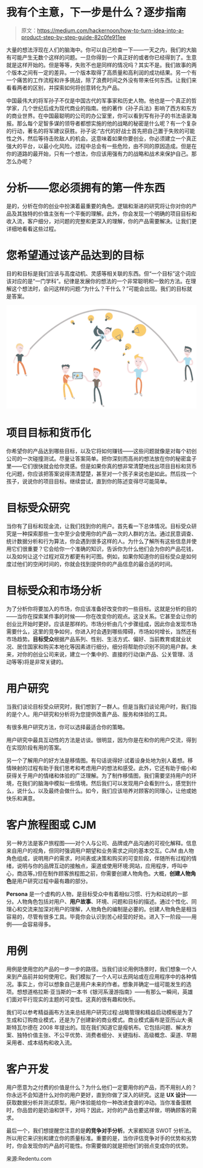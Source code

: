 # 我有个主意，下一步是什么？逐步指南

> 原文：<https://medium.com/hackernoon/how-to-turn-idea-into-a-product-step-by-step-guide-82c0fe911ee>

大量的想法浮现在人们的脑海中。你可以自己检查一下——一天之内，我们的大脑有可能产生无数个这样的问题。一旦你得到一个真正好的或者你已经得到了。生意就是这样开始的。但是等等，失败不也是同样的情况吗？其实不是。我们故事的两个版本之间有一定的差异。一个版本取得了高质量和高利润的成功结果。另一个有一个痛苦的工作流程和许多挑战，除了浪费时间之外没有带来任何东西。让我们来看看两者的区别，并探索如何将创意转化为产品。

中国最伟大的将军孙子不仅是中国古代的军事家和历史人物。他也是一个真正的哲学家，几个世纪后成为现代商业的指南。他的著作《孙子兵法》影响了西方和东方的商业世界。在中国最聪明的公司的办公室里，你可以看到写有孙子的书法语录海报。那么每个足智多谋的领导者都想实施的他的战略的秘密是什么呢？有一个复杂的行动，著名的将军建议获胜。孙子说:“古代的好战士首先把自己置于失败的可能性之外，然后等待击败敌人的机会。这意味着如果你要创业，你必须建立一个真正强大的平台，以最小化风险。过程中总会有一些危险，由不同的原因造成。但是在你的道路的最开始，只有一个想法，你应该用强有力的战略和战术来保护自己。那怎么办呢？

# 分析——您必须拥有的第一件东西

是的，分析在你的创业中扮演着最重要的角色。逻辑和渐进的研究将让你对你的产品及其独特的价值主张有一个平衡的理解。此外，你会发现一个明确的项目目标和收入流，客户细分，对问题的完整和更深入的理解，你的产品需要解决。让我们更详细地看看这些过程。

# 您希望通过该产品达到的目标

目的和目标是我们应该与高度动机、灵感等相关联的东西。但“一个目标”这个词应该对应的是“一门学科”。纪律是发展你的想法的一个非常聪明和一致的方法。在理解这个想法时，会问这样的问题:“为什么？干什么？”可能会出现。我们的目标就是答案。

![](img/d9101689474578101240f5d727ae3612.png)

# 项目目标和货币化

你希望你的产品达到哪些目标，以及它将如何赚钱——这些问题就像是对每个初创公司的一次碰撞测试。尽量让答案简单。把你深刻而高尚的想法放在你的秘密盒子里——它们很快就会给你灵感。但是如果你真的想非常清楚地找出项目目标和货币化问题，你应该把答案说得清清楚楚，甚至对一个孩子来说也是如此。然后找一个孩子，说说你的项目目标。继续尝试，直到你的陈述变得尽可能简单。

# 目标受众研究

当你有了目标和现金流，让我们找到你的用户。首先看一下总体情况。目标受众研究是一种探索那些一生中至少会使用你的产品一次的人群的方法。通过民意调查、统计数据分析和行为算法，你会遇到很多这样的人。为什么了解所有这些信息并使用它们很重要？它会给你一个准确的知识，告诉你为什么他们会为你的产品花钱，以及如何让这个过程对双方都更有利可图。例如，如果你知道你的目标受众是如何度过他们的空闲时间的，你就会找到提供你的产品信息的最合适的时间。

# 目标受众和市场分析

为了分析你将要加入的市场，你应该准备好改变你的一些目标。这就是分析的目的——当你在探索某件事的时候——你在改变你的观点。这没关系。它甚至会让你的创业比开始时更好。应该是那样的。市场分析由几个步骤组成，因此你会发现市场需要什么，这里的竞争如何，你进入时会遇到哪些障碍，市场如何增长，当然还有市场趋势。**目标受众**根据产品系列、性别、生活方式、偏好、当前教育或就业状况、居住国家和购买本地化等因素进行细分。细分将帮助你识别不同的用户群。未来，对你的创业公司来说，建立一个集中的、直接的行动(新产品、公关管理、活动等等)将是非常关键的。

# 用户研究

当我们谈论目标受众研究时，我们想到了一群人。但是当我们谈论用户时，我们指的是个人。用户研究和分析将为您提供改善产品、服务和体验的工具。

有很多用户研究方法，你可以选择最适合你的策略。

用户研究中最具互动性的方法是访谈。很明显，因为你是在和你的用户交流，得到在实现阶段有用的答案。

另一个了解用户的好方法是移情图。有句话说得好:试着设身处地为别人着想。移情映射的过程有助于我们思考和考虑用户的想法和感受。此外，它还有助于缩小和获得关于用户的情绪和体验的广泛理解。为了制作移情图，我们需要坚持用户的环境，在我们的脑海中模拟一些情境。然后我们可以发现用户会看到什么，感觉到什么，说什么，以及最终会做什么。如今，我们应该培养对顾客的同理心，让他或她快乐和满意。

# 客户旅程图或 CJM

另一种方法是客户旅程图——对个人与公司、品牌或产品沟通的可视化解释。信息来自用户的视角，但同时强调用户期望和业务需求之间的基本交互。CJM 由人物角色组成，说明用户的需求，时间表或决策和购买的可变阶段，伴随所有过程的情绪，说明与你的品牌互动的接触点，渠道或使用环境:网站，应用程序，呼叫中心，商店等。)但在制作顾客旅程图之前，你需要创建人物角色。大概，**创建人物角色**是用户研究过程中最有趣的部分。

**Persona** 是一个虚构的人物，是目标受众中有着相似习惯、行为和动机的一部分。人物角色包括对用户、**用户故事**、环境、问题和目标的描述。通过个性化、同理心和交流来加深对用户的理解，人物角色的编制是必要的。创建人物角色是相当容易的，尽管有很多工具。毕竟你会认识到苦心经营的好处。进入下一阶段——用例——会容易得多。

# 用例

用例是使用您的产品的一步一步的路径。当我们谈论用例场景时，我们想象一个人来到产品前并如何使用它。我们模拟了一个人可以去网站或在应用程序中的各种情况。事实上，你可以想象自己是用户未来的作者。想象并确定一组可能发生的选项。想想道格拉斯·亚当斯的一本书《银河系漫游指南》——有那么一瞬间，英雄们面对平行现实的主题的可变性。这真的很有趣和快乐。

我们可以参考精益画布方法来总结用户研究过程:战略管理和精益启动模板是为了生成和订购商业模式，还是为了创建新的商业模式。商业模式画布是亚历山大·奥斯特瓦尔德在 2008 年提出的。现在我们知道它是瘦帆布。它包括问题、解决方案、独特价值主张、不公平优势、消费者细分、关键指标、高级概念、渠道、早期采用者、成本结构和收入流。

# 客户开发

用户愿意为之付费的价值是什么？为什么他们一定要用你的产品，而不用别人的？你永远不会知道什么对你的用户更好，直到你做了深入的研究。这是 **UX 设计**——获取数据分析并测试原型。用户体验能给你一种改进食谱的冲动。当你准备蛋糕时，你品尝的是奶油和饼干，对吗？因此，对你的产品也要这样做，明确顾客的需求。

最后一个，我们想提醒您注意的是**的竞争对手分析**。大家都知道 SWOT 分析法。所以用它来识别和建立你的质量标准。重要的是，当你评估竞争对手的优势和劣势时，你会发现你的产品的可能性。你需要做的就是把他们的弱点变成你的优势。

来源:Redentu.com